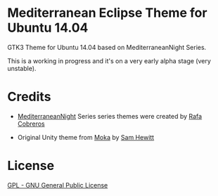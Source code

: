 Mediterranean Eclipse Theme for Ubuntu 14.04
============================================

GTK3 Theme for Ubuntu 14.04 based on MediterraneanNight Series.

This is a working in progress and it's on a very early alpha stage (very unstable).

Credits
=======

* [MediterraneanNight](http://gnome-look.org/content/show.php/MediterraneanNight+Series?content=156782) Series series themes were created by [Rafa Cobreros](http://gnome-look.org/usermanager/search.php?username=trastes)

* Original Unity theme from [Moka](http://gnome-look.org/content/show.php/Moka+GTK3+Theme?content=160565) by [Sam Hewitt](http://gnome-look.org/usermanager/search.php?username=snwh)
 
License
=======

[GPL - GNU General Public License](https://www.gnu.org/copyleft/gpl.html)
